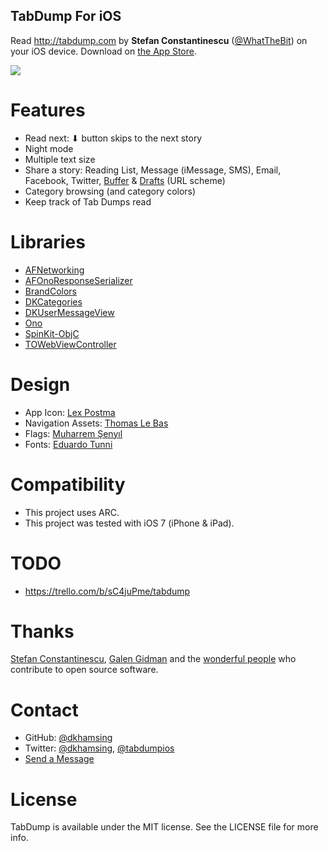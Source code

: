 TabDump For iOS
---------------

Read http://tabdump.com by **Stefan Constantinescu** ([@WhatTheBit](https://twitter.com/WhatTheBit)) on your iOS device. Download on [the App Store](https://itunes.apple.com/us/app/tab-dump/id868214144).

![](assets/screenshots/screenshot.png)


# Features

- Read next: ⬇ button skips to the next story
- Night mode
- Multiple text size
- Share a story: Reading List, Message (iMessage, SMS), Email, Facebook, Twitter, [Buffer](https://bufferapp.com/app) & [Drafts](http://agiletortoise.com/drafts/) (URL scheme)
- Category browsing (and category colors)
- Keep track of Tab Dumps read


# Libraries

- [AFNetworking](http://afnetworking.com/)
- [AFOnoResponseSerializer](https://github.com/AFNetworking/AFOnoResponseSerializer)
- [BrandColors](https://github.com/dkhamsing/BrandColors)
- [DKCategories](https://github.com/dkhamsing/DKCategories)
- [DKUserMessageView](https://github.com/dkhamsing/DKUserMessageView)
- [Ono](https://github.com/mattt/Ono)
- [SpinKit-ObjC](https://github.com/raymondjavaxx/SpinKit-ObjC)
- [TOWebViewController](https://github.com/TimOliver/TOWebViewController)


# Design

- App Icon: [Lex Postma](http://www.lexpostma.me)
- Navigation Assets: [Thomas Le Bas](http://thomaslebas.com)
- Flags: [Muharrem Şenyıl](https://dribbble.com/msenyil)
- Fonts: [Eduardo Tunni](http://www.tipo.net.ar)


# Compatibility

- This project uses ARC.
- This project was tested with iOS 7 (iPhone & iPad).


# TODO

- https://trello.com/b/sC4juPme/tabdump


# Thanks

[Stefan Constantinescu](http://tabdump.com), [Galen Gidman](http://brandcolors.net) and the [wonderful people](https://github.com/stars/dkhamsing) who contribute to open source software.


# Contact

- GitHub: [@dkhamsing](https://github.com/dkhamsing)
- Twitter: [@dkhamsing](https://twitter.com/dkhamsing), [@tabdumpios](https://twitter.com/tabdumpios)
- [Send a Message](http://dkhamsing.tumblr.com/ask)


# License

TabDump is available under the MIT license. See the LICENSE file for more info.
